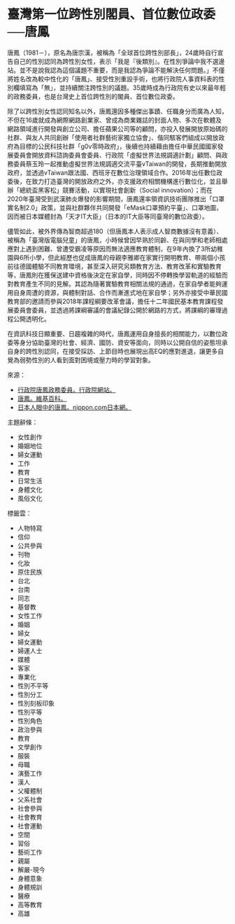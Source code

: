 # 臺灣第一位跨性別閣員、首位數位政委──唐鳳

唐鳳（1981－），原名為唐宗漢，被稱為「全球首位跨性別部長」，24歲時自行宣告自己的性別認同為跨性別女性，表示「我是『後類別』。在性別爭論中我不選邊站。並不是說我認為這個議題不重要，而是我認為爭論不能解決任何問題。」不僅將姓名改為較中性化的「唐鳳」、接受性別重設手術，也將行政院人事資料表的性別欄填寫為「無」，並持續關注跨性別的議題。35歲時成為行政院有史以來最年輕的政務委員，也是台灣史上首位跨性別的閣員、首位數位政委。

除了以跨性別女性認同知名以外，唐鳳還因多種傑出事蹟、任職身分而廣為人知，不但在16歲就成為網際網路創業家、曾成為商業雜誌的封面人物、多次在軟體及網路領域進行開發與創立公司、擔任蘋果公司等的顧問，亦投入發展開放原始碼的社群、與友人共同創辦「使用者社群藝術家獨立協會」、偕同駭客們組成以開放政府為目標的公民科技社群「g0v零時政府」，後續也持續藉由擔任中華民國國家發展委員會開放資料諮詢委員會委員、行政院「虛擬世界法規調適計劃」顧問、與政務委員蔡玉玲一起推動虛擬世界法規調適交流平臺vTaiwan的開發，長期推動開放政府，並透過vTaiwan跟法國、西班牙在數位治理領域合作。2016年出任數位政委後，在致力打造臺灣的開放政府之外，亦支援政府相關機構進行數位化，並且舉辦「總統盃黑客松」競賽活動，以實現社會創新（Social innovation）；而在2020年臺灣受到武漢肺炎爆發的影響期間，唐鳳還率領資訊技術團隊推出「口罩實名制2.0」政策，並與社群夥伴共同開發「eMask口罩預約平臺」、口罩地圖，因而被日本媒體封為「天才IT大臣」（日本的IT大臣等同臺灣的數位政委）。

儘管如此，被外界傳為智商超過180（但唐鳳本人表示成人智商數據沒有意義）、被稱為「臺灣版電腦兒童」的唐鳳，小時候曾因早熟於同齡、在與同學和老師相處應對上遇到困難、曾遭受霸凌等原因而無法適應教育體制，在9年內換了3所幼稚園與6所小學，但此經歷也促成唐鳳的母親李雅卿在家實行開明教育、帶兩個小孩前往德國體驗不同教育環境，甚至深入研究另類教育方法、教育改革和實驗教育等，唐鳳則在獲保送建中資格後決定在家自學，同時因不停轉換學習軌道的經驗而對教育產生不同的見解。其認為隨著實驗教育相關法規的通過，在家自學者能夠運用自身周遭的資源，與體制對話、合作而漸進式地在家自學；另外亦接受中華民國教育部的邀請而參與2018年課程綱要改革會議，擔任十二年國民基本教育課程發展委員會委員，並透過將課綱審議的會議紀錄公開於網路的方式，將課綱的審理過程公開透明化。

在資訊科技日顯重要、日趨複雜的時代，唐鳳運用自身擅長的相關能力，以數位政委等身分協助臺灣的社會、經濟、國防、資安等面向，同時以公開自信的姿態坦承自身的跨性別認同，在接受採訪、上節目時也展現出高EQ的應對進退，讓更多自覺為弱勢性別的人看到面對困境或壓力時的學習對象。

來源：
- [行政院唐鳳政務委員。行政院網站。](https://www.ey.gov.tw/Page/DF70BC7E7005CB5C/722736d6-94ac-4479-adfb-c34aa9d281dd)
- [唐鳳。維基百科。](https://zh.wikipedia.org/zh-tw/%E5%94%90%E9%B3%B3#cite_note-%E6%A5%8A%E6%B2%9B%E6%96%87-13)
- [日本人眼中的唐鳳。nippon.com日本網。](https://www.nippon.com/hk/japan-topics/g00850/?pnum=2)

主題辭條：
- 女性創作
- 婚姻地位
- 婦女運動
- 工作
- 教育
- 日常生活
- 身體文化
- 風俗文化

標籤雲：
- 人物特寫
- 信仰
- 公共參與
- 刊物
- 化妝
- 原住民族
- 台北
- 台南
- 同志
- 基督教
- 女性工作
- 婚姻
- 婦女
- 婦女運動
- 婦運人士
- 媒體
- 客家
- 專業化
- 性別不平等
- 性別分工
- 性別刻板印象
- 性別平等
- 性別角色
- 政治參與
- 教育
- 文學創作
- 服裝
- 母職
- 演藝工作
- 漢人
- 父權體制
- 父系社會
- 社會參與
- 社會教育
- 社會運動
- 空間
- 習俗
- 藝術工作
- 親屬
- 解嚴-現今
- 身體意象
- 身體規訓
- 醫療
- 高等教育
- 高雄